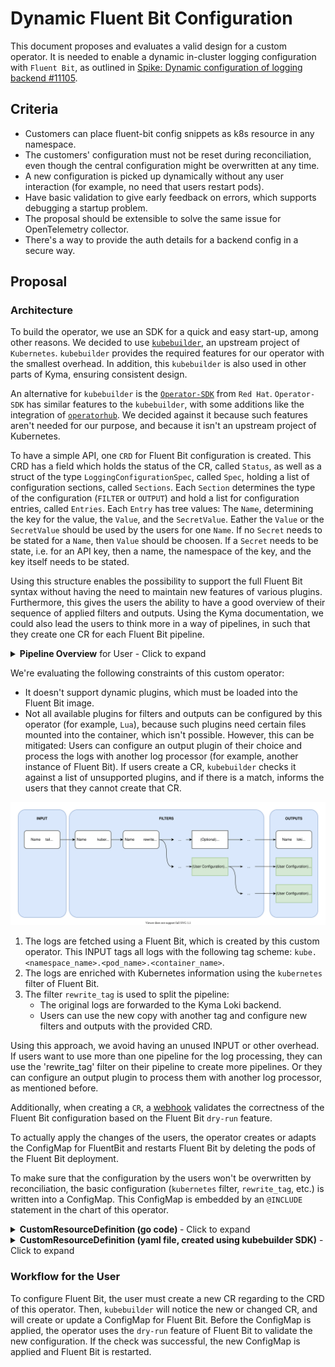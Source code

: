 # Dynamic Fluent Bit Configuration

This document proposes and evaluates a valid design for a custom operator. It is needed to enable a dynamic in-cluster logging configuration with `Fluent Bit`, as outlined in [Spike: Dynamic configuration of logging backend #11105](https://github.com/kyma-project/kyma/issues/11105).

## Criteria
- Customers can place fluent-bit config snippets as k8s resource in any namespace.
- The customers' configuration must not be reset during reconciliation, even though the central configuration might be overwritten at any time.
- A new configuration is picked up dynamically without any user interaction (for example, no need that users restart pods).
- Have basic validation to give early feedback on errors, which supports debugging a startup problem.
- The proposal should be extensible to solve the same issue for OpenTelemetry collector.
- There's a way to provide the auth details for a backend config in a secure way.

## Proposal

### Architecture

To build the operator, we use an SDK for a quick and easy start-up, among other reasons. We decided to use [`kubebuilder`](https://github.com/kubernetes-sigs/kubebuilder), an upstream project of `Kubernetes`. `kubebuilder` provides the required features for our operator with the smallest overhead. In addition, this `kubebuilder` is also used in other parts of Kyma, ensuring consistent design.

An alternative for `kubebuilder` is the [`Operator-SDK`](https://github.com/operator-framework/operator-sdk) from `Red Hat`. `Operator-SDK` has similar features to the `kubebuilder`, with some additions like the integration of [`operatorhub`](https://operatorhub.io/). We decided against it because such features aren't needed for our purpose, and because it isn't an upstream project of Kubernetes.

To have a simple API, one `CRD` for Fluent Bit configuration is created. This CRD has a field which holds the status of the CR, called `Status`, as well as a struct of the type `LoggingConfigurationSpec`, called `Spec`, holding a list of configuration sections, called `Sections`. Each `Section` determines the type of the configuration (`FILTER` or `OUTPUT`) and hold a list for configuration entries, called `Entries`. Each `Entry` has tree values: The `Name`, determining the key for the value, the `Value`, and the `SecretValue`. Eather the `Value` or the `SecretValue` should be used by the users for one `Name`. If no `Secret` needs to be stated for a `Name`, then `Value` should be choosen. If a `Secret` needs to be state, i.e. for an API key, then a name, the namespace of the key, and the key itself needs to be stated.

Using this structure enables the possibility to support the full Fluent Bit syntax without having the need to maintain new features of various plugins. Furthermore, this gives the users the ability to have a good overview of their sequence of applied filters and outputs. Using the Kyma documentation, we could also lead the users to think more in a way of pipelines, in such that they create one CR for each Fluent Bit pipeline.

<details>
<summary><b>Pipeline Overview</b> for User - Click to expand</summary>

![Thank you](images/fluentbit_CR_overview.svg)
</details> 

We're evaluating the following constraints of this custom operator: 
- It doesn't support dynamic plugins, which must be loaded into the Fluent Bit image. 
- Not all available plugins for filters and outputs can be configured by this operator (for example, `Lua`), because such plugins need certain files mounted into the container, which isn't possible. However, this can be mitigated: Users can configure an output plugin of their choice and process the logs with another log processor (for example, another instance of Fluent Bit). If users create a CR, `kubebuilder` checks it against a list of unsupported plugins, and if there is a match, informs the users that they cannot create that CR.

![Fluent Bit Pipeline Architecture](images/fluentbit_dynamic_config.svg)

1. The logs are fetched using a Fluent Bit, which is created by this custom operator. This INPUT tags all logs with the following tag scheme: `kube.<namespace_name>.<pod_name>.<container_name>`. 
2. The logs are enriched with Kubernetes information using the `kubernetes` filter of Fluent Bit. 
3. The filter `rewrite_tag` is used to split the pipeline:
   - The original logs are forwarded to the Kyma Loki backend.
   - Users can use the new copy with another tag and configure new filters and outputs with the provided CRD.

Using this approach, we avoid having an unused INPUT or other overhead.
If users want to use more than one pipeline for the log processing, they can use the 'rewrite_tag' filter on their pipeline to create more pipelines. Or they can configure an output plugin to process them with another log processor, as mentioned before.

Additionally, when creating a `CR`, a [webhook](https://book.kubebuilder.io/cronjob-tutorial/webhook-implementation.html) validates the correctness of the Fluent Bit configuration based on the Fluent Bit `dry-run` feature.

To actually apply the changes of the users, the operator creates or adapts the ConfigMap for FluentBit and restarts Fluent Bit by deleting the pods of the Fluent Bit deployment.

To make sure that the configuration by the users won't be overwritten by reconciliation, the basic configuration (`kubernetes` filter, `rewrite_tag`, etc.) is written into a ConfigMap. This ConfigMap is embedded by an `@INCLUDE` statement in the chart of this operator.

<details>
  <summary><b>CustomResourceDefinition (go code) </b>- Click to expand</summary>

```go
package v1alpha1

import (
	metav1 "k8s.io/apimachinery/pkg/apis/meta/v1"
)

// EDIT THIS FILE!  THIS IS SCAFFOLDING FOR YOU TO OWN!
// NOTE: json tags are required.  Any new fields you add must have json tags for the fields to be serialized.

// LoggingConfigurationSpec defines the desired state of LoggingConfiguration
type LoggingConfigurationSpec struct {
	Sections []Section `json:"sections,omitempty"`
}

type Section struct {
	Type    string  `json:"type,omitempty"`
	Entries []Entry `json:"entries,omitempty"`
}

type Entry struct {
	Name        string      `json:"name,omitempty"`
	Value       string      `json:"value,omitempty"`
	SecretValue SecretValue `json:"secretValue,omitempty"`
}

type SecretValue struct {
	Name      string `json:"name,omitempty"`
	Namespace string `json:"namespace,omitempty"`
	Key       string `json:"key,omitempty"`
}

// LoggingConfigurationStatus defines the observed state of LoggingConfiguration
type LoggingConfigurationStatus struct {
	// INSERT ADDITIONAL STATUS FIELD - define observed state of cluster
	// Important: Run "make" to regenerate code after modifying this file
}

//+kubebuilder:object:root=true
//+kubebuilder:subresource:status

// LoggingConfiguration is the Schema for the loggingconfigurations API
type LoggingConfiguration struct {
	metav1.TypeMeta   `json:",inline"`
	metav1.ObjectMeta `json:"metadata,omitempty"`

	Spec   LoggingConfigurationSpec   `json:"spec,omitempty"`
	Status LoggingConfigurationStatus `json:"status,omitempty"`
}

//+kubebuilder:object:root=true

// LoggingConfigurationList contains a list of LoggingConfiguration
type LoggingConfigurationList struct {
	metav1.TypeMeta `json:",inline"`
	metav1.ListMeta `json:"metadata,omitempty"`
	Items           []LoggingConfiguration `json:"items"`
}

func init() {
	SchemeBuilder.Register(&LoggingConfiguration{}, &LoggingConfigurationList{})
}
```
</details>


<details>
  <summary><b>CustomResourceDefinition (yaml file, created using kubebuilder SDK)</b> - Click to expand</summary>

```yaml
---
apiVersion: apiextensions.k8s.io/v1
kind: CustomResourceDefinition
metadata:
  annotations:
    controller-gen.kubebuilder.io/version: v0.4.1
  creationTimestamp: null
  name: loggingconfigurations.telemetry.kyma-project.io
spec:
  group: telemetry.kyma-project.io
  names:
    kind: LoggingConfiguration
    listKind: LoggingConfigurationList
    plural: loggingconfigurations
    singular: loggingconfiguration
  scope: Namespaced
  versions:
  - name: v1alpha1
    schema:
      openAPIV3Schema:
        description: LoggingConfiguration is the Schema for the loggingconfigurations
          API
        properties:
          apiVersion:
            description: 'APIVersion defines the versioned schema of this representation
              of an object. Servers should convert recognized schemas to the latest
              internal value, and may reject unrecognized values. More info: https://git.k8s.io/community/contributors/devel/sig-architecture/api-conventions.md#resources'
            type: string
          kind:
            description: 'Kind is a string value representing the REST resource this
              object represents. Servers may infer this from the endpoint the client
              submits requests to. Cannot be updated. In CamelCase. More info: https://git.k8s.io/community/contributors/devel/sig-architecture/api-conventions.md#types-kinds'
            type: string
          metadata:
            type: object
          spec:
            description: LoggingConfigurationSpec defines the desired state of LoggingConfiguration
            properties:
              sections:
                items:
                  properties:
                    entries:
                      items:
                        properties:
                          name:
                            type: string
                          secretValue:
                            properties:
                              key:
                                type: string
                              name:
                                type: string
                              namespace:
                                type: string
                            type: object
                          value:
                            type: string
                        type: object
                      type: array
                    type:
                      type: string
                  type: object
                type: array
            type: object
          status:
            description: LoggingConfigurationStatus defines the observed state of
              LoggingConfiguration
            type: object
        type: object
    served: true
    storage: true
    subresources:
      status: {}
status:
  acceptedNames:
    kind: ""
    plural: ""
  conditions: []
  storedVersions: []
```
</details>

 

### Workflow for the User

To configure Fluent Bit, the user must create a new CR regarding to the CRD of this operator. Then, `kubebuilder` will notice the new or changed CR, and will create or update a ConfigMap for Fluent Bit. Before the ConfigMap is applied, the operator uses the `dry-run` feature of Fluent Bit to validate the new configuration. If the check was successful, the new ConfigMap is applied and Fluent Bit is restarted.
